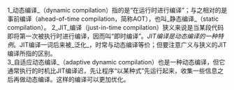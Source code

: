 1_动态编译_（dynamic compilation）指的是“在运行时进行编译”；与之相对的是事前编译（ahead-of-time compilation，简称AOT），也叫_静态编译_（static compilation）。
2_JIT_编译（just-in-time compilation）狭义来说是当某段代码即将第一次被执行时进行编译，因而叫“即时编译”。_JIT编译是动态编译的一种特例_。JIT编译一词后来被_泛化_，时常与动态编译等价；但要注意广义与狭义的JIT编译所指的区别。  
3_自适应动态编译_（adaptive dynamic compilation）也是一种动态编译，但它通常执行的时机比JIT编译迟，先让程序“以某种式”先运行起来，收集一些信息之后再做动态编译。这样的编译可以更加优化。











